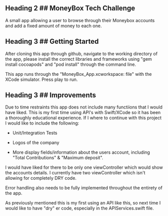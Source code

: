 
## Heading 2 ## MoneyBox Tech Challenge

A small app allowing a user to browse through their Moneybox accounts and add a fixed amount of money to each one.

## Heading 3 ## Getting Started

After cloning this app through github, navigate to the working directory of the app, please install the correct libraries and frameworks using "gem install cocoapods" and "pod install" through the command line.

This app runs through the "MoneyBox_App.xcworkspace: file" with the XCode simulator. Press play to run.

## Heading 3 ## Improvements

Due to time restraints this app does not include many functiions that I would have liked. This is my first time using API's with Swift/XCode so it has been a thoroughly educational experience. If I where to continue with this project I would like to include the following:

- Unit/Integration Tests

- Logos of the company

- More display fields/information about the users account, including "Total Contributions" & "Maximum deposit".

I would have liked for there to be only one viewController which would show the accounts details. I currently have two viewController which isn't allowing for completely DRY code.

Error handling also needs to be fully implemented throughout the entirety of the app.

As previously mentioned this is my first using an API like this, so next time I would like to have "dry" er code, especially in the APIServices.swift file.



